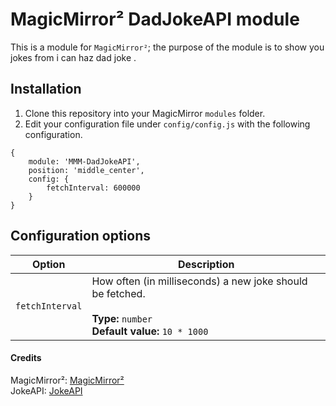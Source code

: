 # MagicMirror² DadJokeAPI module
This is a module for `MagicMirror²`; the purpose of the module is to show you jokes from i can haz dad joke .

## Installation
1.  Clone this repository into your MagicMirror `modules` folder.
2.  Edit your configuration file under `config/config.js` with the following configuration.
```
{
    module: 'MMM-DadJokeAPI',
    position: 'middle_center',
    config: {
        fetchInterval: 600000
    }
}
```

## Configuration options

| Option                 | Description
|------------------------|-----------
| `fetchInterval`| How often (in milliseconds) a new joke should be fetched.<br><br> **Type:** `number` <br>**Default value:** `10 * 1000`


#### Credits
MagicMirror²:   [MagicMirror²](https://github.com/MichMich/MagicMirror)   
JokeAPI:    [JokeAPI](https://icanhazdadjoke.com/)
